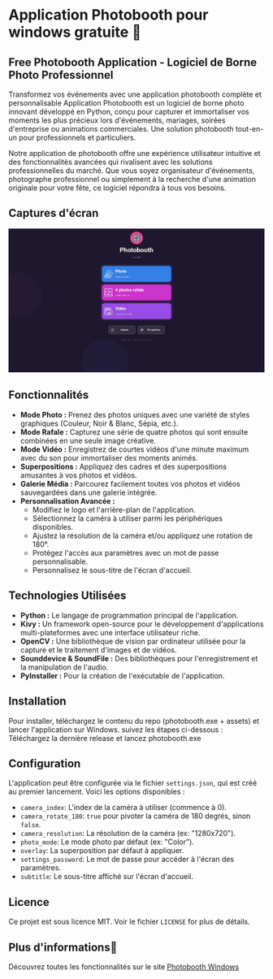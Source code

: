 # Application Photobooth pour windows gratuite 💎

## Free Photobooth Application - Logiciel de Borne Photo Professionnel

Transformez vos événements avec une application photobooth complète et personnalisable
Application Photobooth est un logiciel de borne photo innovant développé en Python, conçu pour capturer et immortaliser vos moments les plus précieux lors d'événements, mariages, soirées d'entreprise ou animations commerciales.
Une solution photobooth tout-en-un pour professionnels et particuliers.

Notre application de photobooth offre une expérience utilisateur intuitive et des fonctionnalités avancées qui rivalisent avec les solutions professionnelles du marché. Que vous soyez organisateur d'événements, photographe professionnel ou simplement à la recherche d'une animation originale pour votre fête, ce logiciel répondra à tous vos besoins.
## Captures d'écran

![Exemple de l'interface](photobooth-windows.jpg)

## Fonctionnalités

*   **Mode Photo :** Prenez des photos uniques avec une variété de styles graphiques (Couleur, Noir & Blanc, Sépia, etc.).
*   **Mode Rafale :** Capturez une série de quatre photos qui sont ensuite combinées en une seule image créative. 
*   **Mode Vidéo :** Enregistrez de courtes vidéos d'une minute maximum avec du son pour immortaliser des moments animés.
*   **Superpositions :** Appliquez des cadres et des superpositions amusantes à vos photos et vidéos.
*   **Galerie Média :** Parcourez facilement toutes vos photos et vidéos sauvegardées dans une galerie intégrée.
*   **Personnalisation Avancée :**
    *   Modifiez le logo et l'arrière-plan de l'application.
    *   Sélectionnez la caméra à utiliser parmi les périphériques disponibles.
    *   Ajustez la résolution de la caméra et/ou appliquez une rotation de 180°.
    *   Protégez l'accès aux paramètres avec un mot de passe personnalisable. 
    *   Personnalisez le sous-titre de l'écran d'accueil.

## Technologies Utilisées

*   **Python :** Le langage de programmation principal de l'application.
*   **Kivy :** Un framework open-source pour le développement d'applications multi-plateformes avec une interface utilisateur riche.
*   **OpenCV :** Une bibliothèque de vision par ordinateur utilisée pour la capture et le traitement d'images et de vidéos.
*   **Sounddevice & SoundFile :** Des bibliothèques pour l'enregistrement et la manipulation de l'audio.
*   **PyInstaller :** Pour la création de l'exécutable de l'application.

## Installation

Pour installer, téléchargez le contenu du repo (photobooth.exe + assets) et lancer l'application sur Windows.
suivez les étapes ci-dessous :
Téléchargez la dernière release et lancez photobooth.exe

## Configuration

L'application peut être configurée via le fichier `settings.json`, qui est créé au premier lancement. Voici les options disponibles :

*   `camera_index`: L'index de la caméra à utiliser (commence à 0).
*   `camera_rotate_180`: `true` pour pivoter la caméra de 180 degrés, sinon `false`.
*   `camera_resolution`: La résolution de la caméra (ex: "1280x720").
*   `photo_mode`: Le mode photo par défaut (ex: "Color").
*   `overlay`: La superposition par défaut à appliquer. 
*   `settings_password`: Le mot de passe pour accéder à l'écran des paramètres.
*   `subtitle`: Le sous-titre affiché sur l'écran d'accueil.

## Licence

Ce projet est sous licence MIT. Voir le fichier `LICENSE` for plus de détails.

## Plus d'informations💎

Découvrez toutes les fonctionnalités sur le site [Photobooth Windows](https://instantowl.fr/photobooth-windows/)
